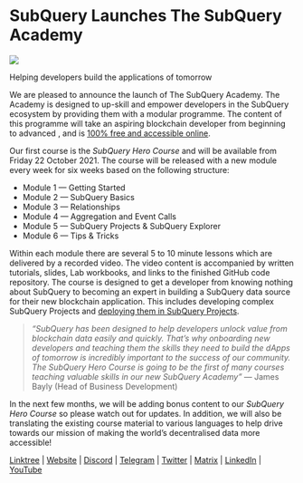 # SubQuery Launches The SubQuery Academy

![](https://miro.medium.com/max/700/1*5zmCSCrmqL2gGE-BP_6rDQ.png)

Helping developers build the applications of tomorrow

We are pleased to announce the launch of The SubQuery Academy. The Academy is designed to up-skill and empower developers in the SubQuery ecosystem by providing them with a modular programme. The content of this programme will take an aspiring blockchain developer from beginning to advanced , and is [100% free and accessible online](https://doc.subquery.network/).

Our first course is the _SubQuery Hero Course_ and will be available from Friday 22 October 2021. The course will be released with a new module every week for six weeks based on the following structure:

- Module 1 — Getting Started
- Module 2 — SubQuery Basics
- Module 3 — Relationships
- Module 4 — Aggregation and Event Calls
- Module 5 — SubQuery Projects & SubQuery Explorer
- Module 6 — Tips & Tricks

Within each module there are several 5 to 10 minute lessons which are delivered by a recorded video. The video content is accompanied by written tutorials, slides, Lab workbooks, and links to the finished GitHub code repository. The course is designed to get a developer from knowing nothing about SubQuery to becoming an expert in building a SubQuery data source for their new blockchain application. This includes developing complex SubQuery Projects and [deploying them in SubQuery Projects](https://managedservice.subquery.network/).

> _“SubQuery has been designed to help developers unlock value from blockchain data easily and quickly. That’s why onboarding new developers and teaching them the skills they need to build the dApps of tomorrow is incredibly important to the success of our community. The SubQuery Hero Course is going to be the first of many courses teaching valuable skills in our new SubQuery Academy”_ — James Bayly (Head of Business Development)

In the next few months, we will be adding bonus content to our _SubQuery Hero Course_ so please watch out for updates. In addition, we will also be translating the existing course material to various languages to help drive towards our mission of making the world’s decentralised data more accessible!

[Linktree](https://linktr.ee/subquerynetwork) | [Website](https://subquery.network/) | [Discord](https://discord.com/invite/78zg8aBSMG) | [Telegram](https://t.me/subquerynetwork) | [Twitter](https://twitter.com/subquerynetwork) | [Matrix](https://matrix.to/#/#subquery:matrix.org) | [LinkedIn](https://www.linkedin.com/company/subquery) | [YouTube](https://www.youtube.com/channel/UCi1a6NUUjegcLHDFLr7CqLw)
